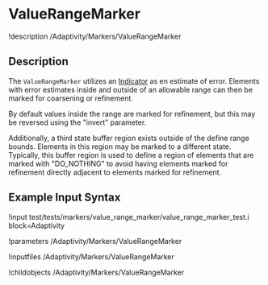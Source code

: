 
# ValueRangeMarker
!description /Adaptivity/Markers/ValueRangeMarker

## Description
The `ValueRangeMarker` utilizes an
[Indicator](/Indicators/index.md) as en estimate of error. Elements
with error estimates inside and outside of an allowable range can then
be marked for coarsening or refinement.

By default values inside the range are marked for refinement, but this
may be reversed using the "invert" parameter.

Additionally, a third state buffer region exists outside of the define
range bounds. Elements in this region may be marked to a different
state. Typically, this buffer region is used to define a region of
elements that are marked with "DO_NOTHING" to avoid having elements
marked for refinement directly adjacent to elements marked for
refinement.

## Example Input Syntax

!input test/tests/markers/value_range_marker/value_range_marker_test.i block=Adaptivity

!parameters /Adaptivity/Markers/ValueRangeMarker

!inputfiles /Adaptivity/Markers/ValueRangeMarker

!childobjects /Adaptivity/Markers/ValueRangeMarker

